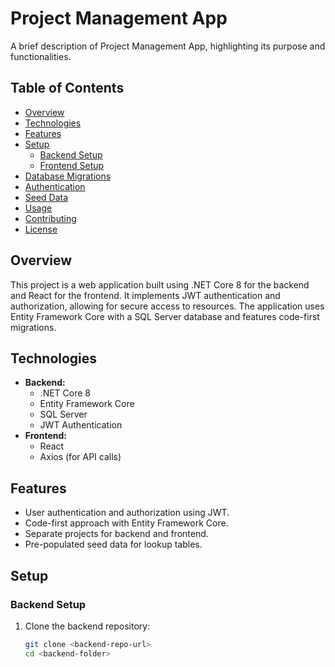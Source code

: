 # Project Management App

A brief description of Project Management App, highlighting its purpose and functionalities.

## Table of Contents

- [Overview](#overview)
- [Technologies](#technologies)
- [Features](#features)
- [Setup](#setup)
  - [Backend Setup](#backend-setup)
  - [Frontend Setup](#frontend-setup)
- [Database Migrations](#database-migrations)
- [Authentication](#authentication)
- [Seed Data](#seed-data)
- [Usage](#usage)
- [Contributing](#contributing)
- [License](#license)

## Overview

This project is a web application built using .NET Core 8 for the backend and React for the frontend. It implements JWT authentication and authorization, allowing for secure access to resources. The application uses Entity Framework Core with a SQL Server database and features code-first migrations.

## Technologies

- **Backend:**
  - .NET Core 8
  - Entity Framework Core
  - SQL Server
  - JWT Authentication
- **Frontend:**
  - React
  - Axios (for API calls)

## Features

- User authentication and authorization using JWT.
- Code-first approach with Entity Framework Core.
- Separate projects for backend and frontend.
- Pre-populated seed data for lookup tables.

## Setup

### Backend Setup

1. Clone the backend repository:
   ```bash
   git clone <backend-repo-url>
   cd <backend-folder>
